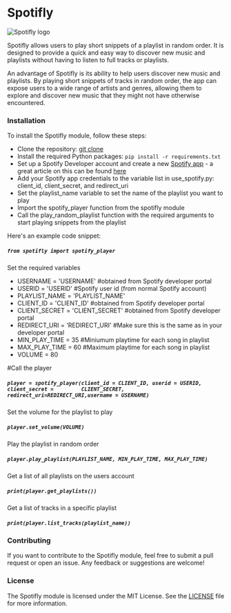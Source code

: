 # Spotifly

![Spotifly logo](spotifly.png)

Spotifly  allows users to play short snippets of a playlist in random order. It is designed to provide a quick and easy way to discover new music and playlists without having to listen to full tracks or playlists.

An advantage of Spotifly is its ability to help users discover new music and playlists. By playing short snippets of tracks in random order, the app can expose users to a wide range of artists and genres, allowing them to explore and discover new music that they might not have otherwise encountered.

### Installation

To install the Spotifly module, follow these steps:

 - Clone the repository: [git clone](https://github.com/myusername/spotifly.git)
 - Install the required Python packages: `pip install -r requirements.txt`
 - Set up a Spotify Developer account and create a new [Spotify app](https://developer.spotify.com/documentation/general/guides/app-settings/) - a great article on this can be found [here](https://medium.com/@maxtingle/getting-started-with-spotifys-api-spotipy-197c3dc6353b)
 - Add your Spotify app credentials to the variable list in use_spotify.py: client_id, client_secret, and redirect_uri
 - Set the playlist_name variable to set the name of the playlist you want to play
 - Import the spotify_player function from the spotifly module
 - Call the play_random_playlist function with the required arguments to start playing snippets from the playlist

Here's an example code snippet:

##### `from spotifly import spotify_player`

Set the required variables

 - USERNAME = 'USERNAME' #obtained from Spotify developer portal
 - USERID = 'USERID' #Spotify user id (from normal Spotify account)
 - PLAYLIST_NAME = 'PLAYLIST_NAME'
 - CLIENT_ID = 'CLIENT_ID' #obtained from Spotify developer portal
 - CLIENT_SECRET = 'CLIENT_SECRET' #obtained from Spotify developer portal
 - REDIRECT_URI = 'REDIRECT_URI' #Make sure this is the same as in your developer portal
 - MIN_PLAY_TIME = 35 #Miniumum playtime for each song in playlist
 - MAX_PLAY_TIME = 60 #Maximum playtime for each song in playlist
 - VOLUME = 80

 #Call the player

 ##### `player = spotify_player(client_id = CLIENT_ID, userid = USERID, client_secret =         CLIENT_SECRET, redirect_uri=REDIRECT_URI,username = USERNAME)`


Set the volume for the playlist to play

##### `player.set_volume(VOLUME)`


Play the playlist in random order

##### `player.play_playlist(PLAYLIST_NAME, MIN_PLAY_TIME, MAX_PLAY_TIME)`


Get a list of all playlists on the users account

##### `print(player.get_playlists())`


Get a list of tracks in a specific playlist

##### `print(player.list_tracks(playlist_name))`

### Contributing
If you want to contribute to the Spotifly module, feel free to submit a pull request or open an issue. Any feedback or suggestions are welcome!

### License
The Spotifly module is licensed under the MIT License. See the [LICENSE](license.txt) file for more information.
